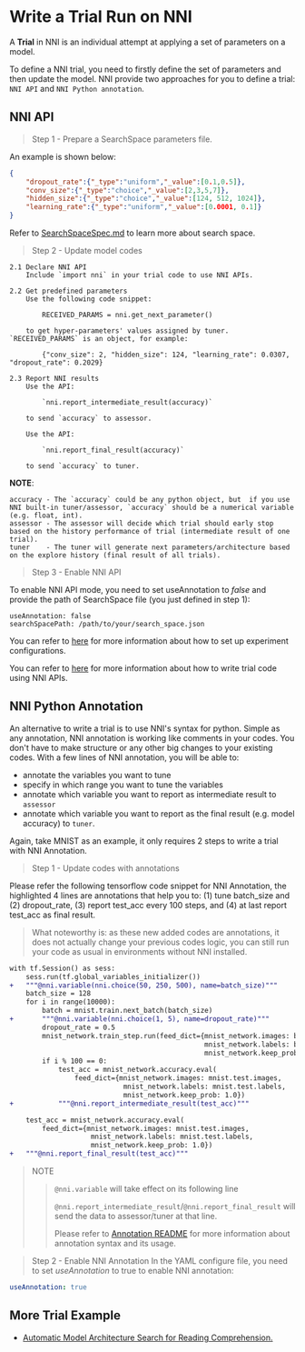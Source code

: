 # Write a Trial Run on NNI

A **Trial** in NNI is an individual attempt at applying a set of parameters on a model. 

To define a NNI trial, you need to firstly define the set of parameters and then update the model. NNI provide two approaches for you to define a trial: `NNI API` and `NNI Python annotation`.

## NNI API

>Step 1 - Prepare a SearchSpace parameters file. 

An example is shown below:

```json
{
    "dropout_rate":{"_type":"uniform","_value":[0.1,0.5]},
    "conv_size":{"_type":"choice","_value":[2,3,5,7]},
    "hidden_size":{"_type":"choice","_value":[124, 512, 1024]},
    "learning_rate":{"_type":"uniform","_value":[0.0001, 0.1]}
}
```

Refer to [SearchSpaceSpec.md](./SearchSpaceSpec.md) to learn more about search space.

>Step 2 - Update model codes

~~~~
2.1 Declare NNI API
    Include `import nni` in your trial code to use NNI APIs. 

2.2 Get predefined parameters
    Use the following code snippet: 

        RECEIVED_PARAMS = nni.get_next_parameter()

    to get hyper-parameters' values assigned by tuner. `RECEIVED_PARAMS` is an object, for example: 

        {"conv_size": 2, "hidden_size": 124, "learning_rate": 0.0307, "dropout_rate": 0.2029}

2.3 Report NNI results
    Use the API:

        `nni.report_intermediate_result(accuracy)`

    to send `accuracy` to assessor.

    Use the API:

        `nni.report_final_result(accuracy)`

    to send `accuracy` to tuner.
~~~~

**NOTE**:

~~~~
accuracy - The `accuracy` could be any python object, but  if you use NNI built-in tuner/assessor, `accuracy` should be a numerical variable (e.g. float, int).
assessor - The assessor will decide which trial should early stop based on the history performance of trial (intermediate result of one trial).
tuner    - The tuner will generate next parameters/architecture based on the explore history (final result of all trials).
~~~~

>Step 3 - Enable NNI API

To enable NNI API mode, you need to set useAnnotation to *false* and provide the path of SearchSpace file (you just defined in step 1):

```
useAnnotation: false
searchSpacePath: /path/to/your/search_space.json
```

You can refer to [here](./ExperimentConfig.md) for more information about how to set up experiment configurations.

You can refer to [here](../examples/trials/README.md) for more information about how to write trial code using NNI APIs.

## NNI Python Annotation

An alternative to write a trial is to use NNI's syntax for python. Simple as any annotation, NNI annotation is working like comments in your codes. You don't have to make structure or any other big changes to your existing codes. With a few lines of NNI annotation, you will be able to:
* annotate the variables you want to tune 
* specify in which range you want to tune the variables
* annotate which variable you want to report as intermediate result to `assessor`
* annotate which variable you want to report as the final result (e.g. model accuracy) to `tuner`.

Again, take MNIST as an example, it only requires 2 steps to write a trial with NNI Annotation.

>Step 1 - Update codes with annotations 

Please refer the following tensorflow code snippet for NNI Annotation, the highlighted 4 lines are annotations that help you to: (1) tune batch\_size and (2) dropout\_rate, (3) report test\_acc every 100 steps, and (4) at last report test\_acc as final result.

>What noteworthy is: as these new added codes are annotations, it does not actually change your previous codes logic, you can still run your code as usual in environments without NNI installed.

```diff
with tf.Session() as sess:
    sess.run(tf.global_variables_initializer())
+   """@nni.variable(nni.choice(50, 250, 500), name=batch_size)"""
    batch_size = 128
    for i in range(10000):
        batch = mnist.train.next_batch(batch_size)
+       """@nni.variable(nni.choice(1, 5), name=dropout_rate)"""
        dropout_rate = 0.5
        mnist_network.train_step.run(feed_dict={mnist_network.images: batch[0],
                                                mnist_network.labels: batch[1],
                                                mnist_network.keep_prob: dropout_rate})
        if i % 100 == 0:
            test_acc = mnist_network.accuracy.eval(
                feed_dict={mnist_network.images: mnist.test.images,
                            mnist_network.labels: mnist.test.labels,
                            mnist_network.keep_prob: 1.0})
+           """@nni.report_intermediate_result(test_acc)"""

    test_acc = mnist_network.accuracy.eval(
        feed_dict={mnist_network.images: mnist.test.images,
                    mnist_network.labels: mnist.test.labels,
                    mnist_network.keep_prob: 1.0})
+   """@nni.report_final_result(test_acc)"""
```

>NOTE
>>`@nni.variable` will take effect on its following line
>>
>>`@nni.report_intermediate_result`/`@nni.report_final_result` will send the data to assessor/tuner at that line. 
>>
>>Please refer to [Annotation README](../tools/nni_annotation/README.md) for more information about annotation syntax and its usage.

>Step 2 - Enable NNI Annotation
In the YAML configure file, you need to set *useAnnotation* to true to enable NNI annotation:

```yaml
useAnnotation: true
```

## More Trial Example

* [Automatic Model Architecture Search for Reading Comprehension.](../examples/trials/ga_squad/README.md)
